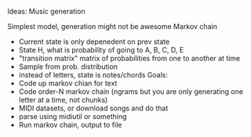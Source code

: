 Ideas: Music generation

Simplest model, generation might not be awesome
Markov chain

- Current state is only depenedent on prev state
- State H, what is probability of going to A, B, C, D, E
- "transition matrix" matrix of probabilities from one to another at time
- Sample from prob. distribution
- instead of letters, state is notes/chords
  Goals:
- Code up markov chian for text
- Code order-N markov chain (ngrams but you are only generating one letter at a time, not chunks)
- MIDI datasets, or download songs and do that
- parse using midiutil or something
- Run markov chain, output to file
